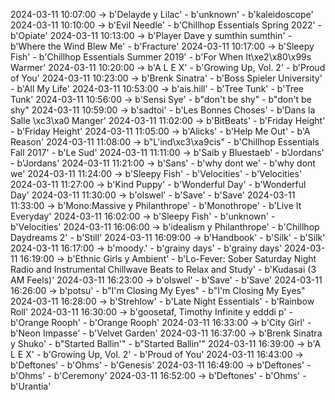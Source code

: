 2024-03-11 10:07:00 -> b'Delayde y Lilac' - b'unknown' - b'kaleidoscope'
2024-03-11 10:10:00 -> b'Evil Needle' - b'Chillhop Essentials Spring 2022' - b'Opiate'
2024-03-11 10:13:00 -> b'Player Dave y sumthin sumthin' - b'Where the Wind Blew Me' - b'Fracture'
2024-03-11 10:17:00 -> b'Sleepy Fish' - b'Chillhop Essentials Summer 2019' - b'For When It\xe2\x80\x99s Warmer'
2024-03-11 10:20:00 -> b'A L E X' - b'Growing Up, Vol. 2' - b'Proud of You'
2024-03-11 10:23:00 -> b'Brenk Sinatra' - b'Boss Spieler University' - b'All My Life'
2024-03-11 10:53:00 -> b'ais.hill' - b'Tree Tunk' - b'Tree Tunk'
2024-03-11 10:56:00 -> b'Sensi Sye' - b"don't be shy" - b"don't be shy"
2024-03-11 10:59:00 -> b'sadtoi' - b'Les Bonnes Choses' - b'Dans la Salle \xc3\xa0 Manger'
2024-03-11 11:02:00 -> b'BitBeats' - b'Friday Height' - b'Friday Height'
2024-03-11 11:05:00 -> b'Alicks' - b'Help Me Out' - b'A Reason'
2024-03-11 11:08:00 -> b"L'ind\xc3\xa9cis" - b'Chillhop Essentials Fall 2017' - b'Le Sud'
2024-03-11 11:11:00 -> b'Saib y Bluestaeb' - b'Jordans' - b'Jordans'
2024-03-11 11:21:00 -> b'Sans' - b'why dont we' - b'why dont we'
2024-03-11 11:24:00 -> b'Sleepy Fish' - b'Velocities' - b'Velocities'
2024-03-11 11:27:00 -> b'Kind Puppy' - b'Wonderful Day' - b'Wonderful Day'
2024-03-11 11:30:00 -> b'olswel' - b'Save' - b'Save'
2024-03-11 11:33:00 -> b'Mono:Massive y Philanthrope' - b'Monothrope' - b'Live It Everyday'
2024-03-11 16:02:00 -> b'Sleepy Fish' - b'unknown' - b'Velocities'
2024-03-11 16:06:00 -> b'idealism y Philanthrope' - b'Chillhop Daydreams 2' - b'Still'
2024-03-11 16:09:00 -> b'Handbook' - b'Silk' - b'Silk'
2024-03-11 16:17:00 -> b'moody.' - b'grainy days' - b'grainy days'
2024-03-11 16:19:00 -> b'Ethnic Girls y Ambient' - b'Lo-Fever: Sober Saturday Night Radio and Instrumental Chillwave Beats to Relax and Study' - b'Kudasai (3 AM Feels)'
2024-03-11 16:23:00 -> b'olswel' - b'Save' - b'Save'
2024-03-11 16:26:00 -> b'potsu' - b"I'm Closing My Eyes" - b"I'm Closing My Eyes"
2024-03-11 16:28:00 -> b'Strehlow' - b'Late Night Essentials' - b'Rainbow Roll'
2024-03-11 16:30:00 -> b'goosetaf, Timothy Infinite y edddi p' - b'Orange Rooph' - b'Orange Rooph'
2024-03-11 16:33:00 -> b'City Girl' - b'Neon Impasse' - b'Velvet Garden'
2024-03-11 16:37:00 -> b'Brenk Sinatra y Shuko' - b"Started Ballin'" - b"Started Ballin'"
2024-03-11 16:39:00 -> b'A L E X' - b'Growing Up, Vol. 2' - b'Proud of You'
2024-03-11 16:43:00 -> b'Deftones' - b'Ohms' - b'Genesis'
2024-03-11 16:49:00 -> b'Deftones' - b'Ohms' - b'Ceremony'
2024-03-11 16:52:00 -> b'Deftones' - b'Ohms' - b'Urantia'
